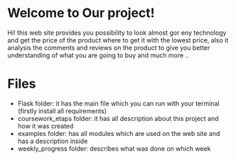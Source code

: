 # Welcome to Our project!

Hi! this web site provides you possibility to look almost gor eny technology and get the price of the product where to get it with the lowest price, also it analysis the comments and reviews on the product to give you better understanding of what you are going to buy and much more ..
# Files
<ul>
<li>
Flask folder: it has the main file which you can run with your terminal (firstly install all requirements)
</li>
<li>
coursework_etaps folder: it has all description about this project and how it was created
</li>
<li>
examples folder: has all modules which are used on the web site and has a description inside
</li>
<li>
weekly_progress folder: describes what was done on which week
</li>
</ul>